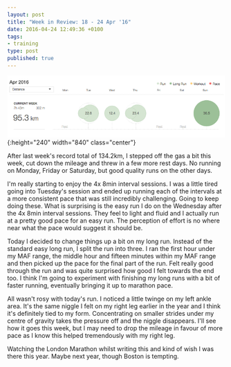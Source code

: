 ```yaml
---
layout: post
title: "Week in Review: 18 - 24 Apr '16"
date: 2016-04-24 12:49:36 +0100
tags:
- training
type: post
published: true
---
```


![Week in Review: 18 - 24 Apr '16](/img/week-in-review-18-24Apr16.png){:height="240" width="840" class="center"}

After last week's record total of 134.2km, I stepped off the gas a bit this week, cut down the mileage and threw in a few more rest days. No running on Monday, Friday or Saturday, but good quality runs on the other days.

I'm really starting to enjoy the 4x 8min interval sessions. I was a little tired going into Tuesday's session and ended up running each of the intervals at a more consistent pace that was still incredibly challenging.  Going to keep doing these.  What is surprising is the easy run I do on the Wednesday after the 4x 8min interval sessions.  They feel to light and fluid and I actually run at a pretty good pace for an easy run.  The perception of effort is no where near what the pace would suggest it should be.

Today I decided to change things up a bit on my long run.  Instead of the standard easy long run, I split the run into three. I ran the first hour under my MAF range, the middle hour and fifteen minutes within my MAF range and then picked up the pace for the final part of the run.  Felt really good through the run and was quite surprised how good I felt towards the end too. I think I'm going to experiment with finishing my long runs with a bit of faster running, eventually bringing it up to marathon pace.

All wasn't rosy with today's run. I noticed a little twinge on my left ankle area. It's the same niggle I felt on my right leg earlier in the year and I think it's definitely tied to my form. Concentrating on smaller strides under my centre of gravity takes the pressure off and the niggle disappears.  I'll see how it goes this week, but I may need to drop the mileage in favour of more pace as I know this helped tremendously with my right leg.

Watching the London Marathon whilst writing this and kind of wish I was there this year. Maybe next year, though Boston is tempting.
